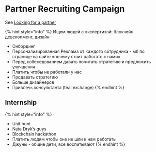 # Partner Recruiting Campaign

See [Looking for a partner](../../looking-for-a-partner.md)

{% hint style="info" %}
Ищем людей с экспертизой: блокчейн девелопмент, дизайн

* Онбординг
* Персонализированная Реклама от каждого сотрудника - мб по странице на сайте «почему стоит работать с нами»
* Перед собеседованием давать почитать стратегию и предложить улучшения
* Платить чтобы не работали у нас
* Продавать стратегию
* Больше дизайнеров
* Привлечь консультанта \(teal exchange\)
{% endhint %}

## Internship

{% hint style="info" %}
* Unit hunt
* Nata Dryk’s guys
* Blockchain hackathon
* Платить людям чтобы оне не шли к нам работать
* Джуны - общие дети, все воспитывают
{% endhint %}

